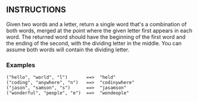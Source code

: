 ## INSTRUCTIONS

Given two words and a letter, return a single word that's a combination of both words, merged at the point where the given letter first appears in each word. The returned word should have the beginning of the first word and the ending of the second, with the dividing letter in the middle. You can assume both words will contain the dividing letter.

### Examples
```
("hello", "world", "l")       ==>  "held"
("coding", "anywhere", "n")   ==>  "codinywhere"
("jason", "samson", "s")      ==>  "jasamson"
("wonderful", "people", "e")  ==>  "wondeople"
```
